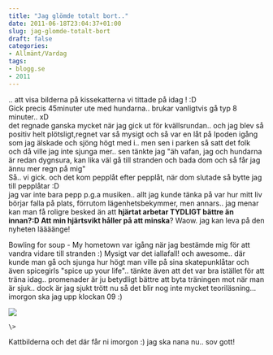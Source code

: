 ```yaml
---
title: "Jag glömde totalt bort.."
date: 2011-06-18T23:04:37+01:00
slug: jag-glomde-totalt-bort
draft: false
categories:
- Allmänt/Vardag
tags:
- blogg.se
- 2011
---
```

.. att visa bilderna på kissekatterna vi tittade på idag ! :D  
Gick precis 45minuter ute med hundarna.. brukar vanligtvis gå typ 8 minuter.. xD  
det regnade ganska mycket när jag gick ut för kvällsrundan.. och jag blev så positiv helt plötsligt,regnet var så mysigt och så var en låt på Ipoden igång som jag älskade och sjöng högt med i.. men sen i parken så satt det folk och då ville jag inte sjunga mer.. sen tänkte jag "äh vafan, jag och hundarna är redan dygnsura, kan lika väl gå till stranden och bada dom och så får jag ännu mer regn på mig"  
Så.. vi gick. och det kom pepplåt efter pepplåt, när dom slutade så bytte jag till pepplåtar :D  
jag var inte bara pepp p.g.a musiken.. allt jag kunde tänka på var hur mitt liv börjar falla på plats, förrutom lägenhetsbekymmer, men annars.. jag menar kan man få roligre besked än att **hjärtat arbetar TYDLIGT bättre än innan?:D Att min hjärtsvikt håller på att minska**? Waow. jag kan leva på den nyheten läääänge!  
  
Bowling for soup - My hometown var igång när jag bestämde mig för att vandra vidare till stranden :) Mysigt var det iallafall! och awesome.. där kunde man gå och sjunga hur högt man ville på sina skatepunklåtar och även spicegirls "spice up your life".. tänkte även att det var bra istället för att träna idag.. promenader är ju betydligt bättre att byta träningen mot när man är sjuk.. dock är jag sjukt trött nu så det blir nog inte mycket teoriläsning... imorgon ska jag upp klockan 09 :)  
  
![](/assets/images/blogg.se/wp_000817_153459803.jpg)  
  
  
    \>  
  
Kattbilderna och det där får ni imorgon :) jag ska nana nu.. sov gott!